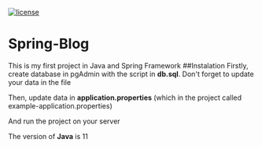 [![license](https://img.shields.io/github/license/thmsgbrt/react-simple-pull-to-refresh.svg)](https://github.com/bunyodrafikov/Spring-MVC-Blog/blob/add-license-1/LICENSE)

# Spring-Blog
This is my first project in Java and Spring Framework 
##Instalation
Firstly, create database in pgAdmin with the script in **db.sql**. Don't forget to update your data in the file

Then, update data in **application.properties** (which in the project called example-application.properties)

And run the project on your server

The version of **Java** is 11